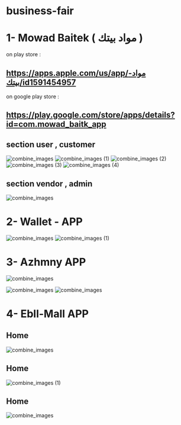 # business-fair

# 1- Mowad Baitek ( مواد بيتك )
  on play store :
  ## https://apps.apple.com/us/app/مواد-بيتك/id1591454957
  on google play store :
  ## https://play.google.com/store/apps/details?id=com.mowad_baitk_app
  
## section user , customer
![combine_images](https://user-images.githubusercontent.com/71645176/151694063-9aa79064-9bab-4ec9-a293-efa13f4ae4fc.jpg)
![combine_images (1)](https://user-images.githubusercontent.com/71645176/151694124-e4fff041-5c7b-4e7e-beea-c2413a6112f6.jpg)
![combine_images (2)](https://user-images.githubusercontent.com/71645176/151694151-3274bd94-6621-4ad9-b703-5a32b0d7d590.jpg)
![combine_images (3)](https://user-images.githubusercontent.com/71645176/151694180-324b5d55-6570-47d0-ac4d-9402f225eecd.jpg)
![combine_images (4)](https://user-images.githubusercontent.com/71645176/151694208-19d6186e-ea99-492a-853e-c2784a2caef7.jpg)
## section vendor , admin
![combine_images](https://user-images.githubusercontent.com/71645176/151694387-d0cd1966-6e5f-4150-9e95-b5c3e14b5bcc.jpg)

# 2- Wallet - APP
![combine_images](https://user-images.githubusercontent.com/71645176/151695153-d7c42e5a-aa53-4bc2-aad9-ba32f1fa2c23.jpg)
![combine_images (1)](https://user-images.githubusercontent.com/71645176/151695213-ab209c59-3e49-4284-bcec-40b39dfa01b4.jpg)

# 3- Azhmny APP
<!-- ![combine_images (1)](https://user-images.githubusercontent.com/71645176/151689839-5ce35f92-e091-4d21-91e8-862e7e75d413.jpg) -->
![combine_images](https://user-images.githubusercontent.com/71645176/151689902-705e7ae7-7e24-4ab5-ae15-b6041a0dd532.jpg)

![combine_images](https://user-images.githubusercontent.com/71645176/151689937-14ab7143-e599-454c-a3e1-df03f7c8fec2.jpg)
![combine_images](https://user-images.githubusercontent.com/71645176/151689968-aa7a5df5-7ef2-4a6c-a6e6-76cecb90298c.jpg)

# 4- Ebll-Mall APP
## Home
![combine_images](https://user-images.githubusercontent.com/71645176/151693848-0ea05298-c60a-4f2c-b1b6-0c19c4956003.jpg)
## Home
![combine_images (1)](https://user-images.githubusercontent.com/71645176/151693914-5f2c9c30-b0d0-41ec-9250-e346df8799cc.jpg)
## Home
![combine_images](https://user-images.githubusercontent.com/71645176/151693915-c626cefa-5944-4845-a947-017800864e46.jpg)

